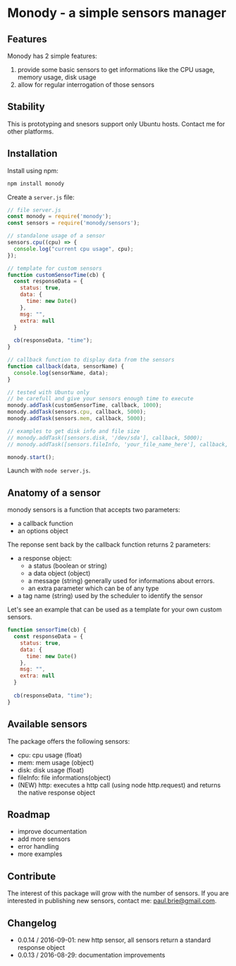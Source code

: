 # Monody - a simple sensors manager
## Features
Monody has 2 simple features:
  1. provide some basic sensors to get informations like the CPU usage, memory usage, disk usage
  2. allow for regular interrogation of those sensors

## Stability
This is prototyping and snesors support only Ubuntu hosts. Contact me for other platforms.

## Installation

Install using npm:

```bash
npm install monody
```

Create a `server.js` file:
```javascript
// file server.js
const monody = require('monody');
const sensors = require('monody/sensors');

// standalone usage of a sensor
sensors.cpu((cpu) => {
  console.log("current cpu usage", cpu);
});

// template for custom sensors
function customSensorTime(cb) {
  const responseData = {
    status: true,
    data: {
      time: new Date()
    },
    msg: "",
    extra: null
  }
  
  cb(responseData, "time");
}

// callback function to display data from the sensors
function callback(data, sensorName) {
  console.log(sensorName, data);
}

// tested with Ubuntu only 
// be carefull and give your sensors enough time to execute
monody.addTask(customSensorTime, callback, 1000);
monody.addTask(sensors.cpu, callback, 5000);
monody.addTask(sensors.mem, callback, 5000);

// examples to get disk info and file size
// monody.addTask([sensors.disk, '/dev/sda'], callback, 5000);
// monody.addTask([sensors.fileInfo, 'your_file_name_here'], callback, 5000);

monody.start();
```
    
Launch with `node server.js`.

## Anatomy of a sensor
monody sensors is a function that accepts two parameters:

- a callback function
- an options object

The reponse sent back by the callback function returns 2 parameters:

- a response object:
  - a status (boolean or string)
  - a data object (object)
  - a message (string) generally used for informations about errors. 
  - an extra parameter which can be of any type
- a tag name (string) used by the scheduler to identify the sensor 

Let's see an example that can be used as a template for your own custom sensors.

```javascript
function sensorTime(cb) {
  const responseData = {
    status: true,
    data: {
      time: new Date()
    },
    msg: "",
    extra: null
  }
  
  cb(responseData, "time");
}
```

## Available sensors
The package offers the following sensors:
  - cpu: cpu usage (float)
  - mem: mem usage (object)
  - disk: disk usage (float)
  - fileInfo: file informations(object)
  - (NEW) http: executes a http call (using node http.request) and returns the native response object 

## Roadmap
- improve documentation
- add more sensors
- error handling
- more examples

## Contribute
The interest of this package will grow with the number of sensors. If you are interested in publishing new sensors, contact me: paul.brie@gmail.com.

## Changelog
- 0.0.14 / 2016-09-01: new http sensor, all sensors return a standard response object
- 0.0.13 / 2016-08-29: documentation improvements